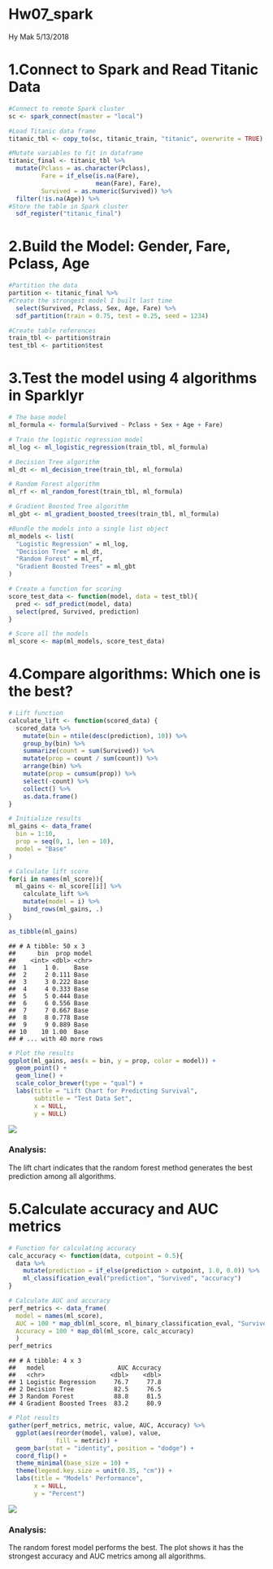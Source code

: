 Hw07\_spark
================
Hy Mak
5/13/2018

1.Connect to Spark and Read Titanic Data
========================================

``` r
#Connect to remote Spark cluster
sc <- spark_connect(master = "local")

#Load Titanic data frame
titanic_tbl <- copy_to(sc, titanic_train, "titanic", overwrite = TRUE)

#Mutate variables to fit in dataframe
titanic_final <- titanic_tbl %>% 
  mutate(Pclass = as.character(Pclass),
         Fare = if_else(is.na(Fare), 
                        mean(Fare), Fare),
         Survived = as.numeric(Survived)) %>%
  filter(!is.na(Age)) %>%
#Store the table in Spark cluster
  sdf_register("titanic_final")
```

2.Build the Model: Gender, Fare, Pclass, Age
============================================

``` r
#Partition the data
partition <- titanic_final %>%
#Create the strongest model I built last time
  select(Survived, Pclass, Sex, Age, Fare) %>%
  sdf_partition(train = 0.75, test = 0.25, seed = 1234)

#Create table references
train_tbl <- partition$train
test_tbl <- partition$test
```

3.Test the model using 4 algorithms in Sparklyr
===============================================

``` r
# The base model
ml_formula <- formula(Survived ~ Pclass + Sex + Age + Fare)

# Train the logistic regression model
ml_log <- ml_logistic_regression(train_tbl, ml_formula)

# Decision Tree algorithm
ml_dt <- ml_decision_tree(train_tbl, ml_formula)

# Random Forest algorithm
ml_rf <- ml_random_forest(train_tbl, ml_formula)

# Gradient Boosted Tree algorithm
ml_gbt <- ml_gradient_boosted_trees(train_tbl, ml_formula)

#Bundle the models into a single list object
ml_models <- list(
  "Logistic Regression" = ml_log,
  "Decision Tree" = ml_dt,
  "Random Forest" = ml_rf,
  "Gradient Boosted Trees" = ml_gbt
)

# Create a function for scoring
score_test_data <- function(model, data = test_tbl){
  pred <- sdf_predict(model, data)
  select(pred, Survived, prediction)
}

# Score all the models
ml_score <- map(ml_models, score_test_data)
```

4.Compare algorithms: Which one is the best?
============================================

``` r
# Lift function
calculate_lift <- function(scored_data) {
  scored_data %>%
    mutate(bin = ntile(desc(prediction), 10)) %>% 
    group_by(bin) %>% 
    summarize(count = sum(Survived)) %>% 
    mutate(prop = count / sum(count)) %>% 
    arrange(bin) %>% 
    mutate(prop = cumsum(prop)) %>% 
    select(-count) %>% 
    collect() %>% 
    as.data.frame()
}

# Initialize results
ml_gains <- data_frame(
  bin = 1:10,
  prop = seq(0, 1, len = 10),
  model = "Base"
)

# Calculate lift score
for(i in names(ml_score)){
  ml_gains <- ml_score[[i]] %>%
    calculate_lift %>%
    mutate(model = i) %>%
    bind_rows(ml_gains, .)
}

as_tibble(ml_gains)
```

    ## # A tibble: 50 x 3
    ##      bin  prop model
    ##    <int> <dbl> <chr>
    ##  1     1 0.    Base 
    ##  2     2 0.111 Base 
    ##  3     3 0.222 Base 
    ##  4     4 0.333 Base 
    ##  5     5 0.444 Base 
    ##  6     6 0.556 Base 
    ##  7     7 0.667 Base 
    ##  8     8 0.778 Base 
    ##  9     9 0.889 Base 
    ## 10    10 1.00  Base 
    ## # ... with 40 more rows

``` r
# Plot the results
ggplot(ml_gains, aes(x = bin, y = prop, color = model)) +
  geom_point() +
  geom_line() +
  scale_color_brewer(type = "qual") +
  labs(title = "Lift Chart for Predicting Survival",
       subtitle = "Test Data Set",
       x = NULL,
       y = NULL)
```

![](Hw07_spark_files/figure-markdown_github/unnamed-chunk-4-1.png)

### Analysis:

The lift chart indicates that the random forest method generates the best prediction among all algorithms.

5.Calculate accuracy and AUC metrics
====================================

``` r
# Function for calculating accuracy
calc_accuracy <- function(data, cutpoint = 0.5){
  data %>% 
    mutate(prediction = if_else(prediction > cutpoint, 1.0, 0.0)) %>%
    ml_classification_eval("prediction", "Survived", "accuracy")
}

# Calculate AUC and accuracy
perf_metrics <- data_frame(
  model = names(ml_score),
  AUC = 100 * map_dbl(ml_score, ml_binary_classification_eval, "Survived", "prediction"),
  Accuracy = 100 * map_dbl(ml_score, calc_accuracy)
  )
perf_metrics
```

    ## # A tibble: 4 x 3
    ##   model                    AUC Accuracy
    ##   <chr>                  <dbl>    <dbl>
    ## 1 Logistic Regression     76.7     77.8
    ## 2 Decision Tree           82.5     76.5
    ## 3 Random Forest           88.8     81.5
    ## 4 Gradient Boosted Trees  83.2     80.9

``` r
# Plot results
gather(perf_metrics, metric, value, AUC, Accuracy) %>%
  ggplot(aes(reorder(model, value), value, 
             fill = metric)) + 
  geom_bar(stat = "identity", position = "dodge") + 
  coord_flip() +
  theme_minimal(base_size = 10) +
  theme(legend.key.size = unit(0.35, "cm")) +
  labs(title = "Models' Performance",
       x = NULL,
       y = "Percent")
```

![](Hw07_spark_files/figure-markdown_github/unnamed-chunk-5-1.png)

### Analysis:

The random forest model performs the best. The plot shows it has the strongest accuracy and AUC metrics among all algorithms.
